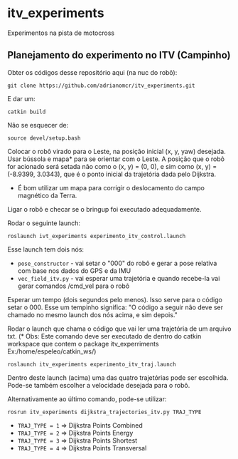 # itv_experiments
Experimentos na pista de motocross







## Planejamento do experimento no ITV (Campinho)


Obter os códigos desse repositório aqui (na nuc do robô):

`git clone https://github.com/adrianomcr/itv_experiments.git`

E dar um:

`catkin build`

Não se esquecer de:

`source devel/setup.bash`

Colocar o robô virado para o Leste, na posição inicial (x, y, yaw) desejada. Usar bússola e mapa* para se orientar com o Leste. A posição que o robô for acionado será setada não como o (x, y) = (0, 0), e sim como (x, y) = (-8.9399, 3.0343), que é o ponto inicial da trajetória dada pelo Dijkstra.

* É bom utilizar um mapa para corrigir o deslocamento do campo magnético da Terra. 

Ligar o robô e checar se o bringup foi executado adequadamente.


Rodar o seguinte launch:

`roslaunch ivt_experiments experimento_itv_control.launch`

Esse launch tem dois nós:
- `pose_constructor` - vai setar o "000" do robô e gerar a pose relativa com base nos dados do GPS e da IMU
- `vec_field_itv.py` - vai esperar uma trajetória e quando recebe-la vai gerar comandos /cmd_vel para o robô

Esperar um tempo (dois segundos pelo menos). Isso serve para o código setar o 000. Esse um tempinho significa: "O código a seguir não deve ser chamado no mesmo launch dos nós acima, e sim depois."

Rodar o launch que chama o código que vai ler uma trajetória de um arquivo txt. (* Obs: Este comando deve ser executado de dentro do catkin workspace que contem o package itv_experriments Ex:/home/espeleo/catkin_ws/)

`roslaunch itv_experiments experimento_itv_traj.launch`

Dentro deste launch (acima) uma das quatro trajetórias pode ser escolhida. Pode-se também escolher a velocidade desejada para o robô.

Alternativamente ao último comando, pode-se utilizar:

`rosrun itv_experiments dijkstra_trajectories_itv.py TRAJ_TYPE`

- `TRAJ_TYPE = 1`  =>  Dijkstra Points Combined
- `TRAJ_TYPE = 2`  =>  Dijkstra Points Energy
- `TRAJ_TYPE = 3`  =>  Dijkstra Points Shortest
- `TRAJ_TYPE = 4`  =>  Dijkstra Points Transversal

